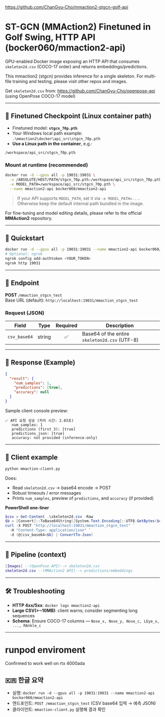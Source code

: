 https://github.com/ChanGyu-Cho/mmaction2-stgcn-golf-api

# ST-GCN (MMAction2) Finetuned in Golf Swing, HTTP API (bocker060/mmaction2-api)

GPU-enabled Docker image exposing an HTTP API that consumes `skeleton2d.csv` (COCO-17 order) and returns embeddings/predictions. 

This mmaction2 (stgcn) provides inference for a single skeleton. For multi-file training and testing, please visit other repos and images.

Get `skeleton2d.csv` from: https://github.com/ChanGyu-Cho/openpose-api (using OpenPose COCO-17 model)

---

## 🔐 Finetuned Checkpoint (Linux container path)

- Finetuned model: **`stgcn_70p.pth`**
- Your Windows local path example: `.\mmaction2\docker\api_src\stgcn_70p.pth`
- **Use a Linux path in the container**, e.g.:

```
/workspace/api_src/stgcn_70p.pth
```

### Mount at runtime (recommended)

```bash
docker run -d --gpus all -p 19031:19031 \
  -v /ABSOLUTE/HOST/PATH/stgcn_70p.pth:/workspace/api_src/stgcn_70p.pth:ro \
  -e MODEL_PATH=/workspace/api_src/stgcn_70p.pth \
  --name mmaction2-api bocker060/mmaction2-api
```

> If your API supports `MODEL_PATH`, set it via `-e MODEL_PATH=...`.  
> Otherwise keep the default internal path bundled in the image.

For fine-tuning and model editing details, please refer to the official **MMAction2** repository.

---

## 🚀 Quickstart

```bash
docker run -d --gpus all -p 19031:19031 --name mmaction2-api bocker060/mmaction2-api
# Optional: ngrok
ngrok config add-authtoken <YOUR_TOKEN>
ngrok http 19031
```

---

## 🔌 Endpoint

**POST** `/mmaction_stgcn_test`  
Base URL (default): `http://localhost:19031/mmaction_stgcn_test`

### Request (JSON)

| Field       | Type   | Required | Description                                  |
|------------|--------|:--------:|----------------------------------------------|
| `csv_base64` | string |   ✅     | Base64 of the entire `skeleton2d.csv` (UTF-8) |

---

## 🧾 Response (Example)

```json
{
  "result": {
    "num_samples": 1,
    "predictions": [true],
    "accuracy": null
  }
}
```

Sample client console preview:
```
✅ API 요청 성공 (처리 시간: 2.83초)
   num_samples: 1
   predictions (first 3): [true]
   predictions_json: [true]
   accuracy: not provided (inference-only)
```

---

## 🧪 Client example

```bash
python mmaction-client.py
```

Does:
- Read `skeleton2d.csv` → base64 encode → POST  
- Robust timeouts / error messages  
- Prints `num_samples`, preview of `predictions`, and `accuracy` (if provided)

**PowerShell one-liner**
```powershell
$csv = Get-Content .\skeleton2d.csv -Raw
$b = [Convert]::ToBase64String([System.Text.Encoding]::UTF8.GetBytes($csv))
curl -X POST "http://localhost:19031/mmaction_stgcn_test" `
  -H "Content-Type: application/json" `
  -d (@{csv_base64=$b} | ConvertTo-Json)
```

---

## 🧱 Pipeline (context)

```lua
[Images] --(OpenPose API)--> skeleton2d.csv
skeleton2d.csv --(MMAction2 API)--> predictions/embeddings
```

---

## 🛠️ Troubleshooting

- **HTTP 4xx/5xx**: `docker logs mmaction2-api`
- **Large CSV(>~10MB)**: client warns; consider segmenting long sequences
- **Schema**: Ensure COCO-17 columns — `Nose_x, Nose_y, Nose_c, LEye_x, ..., RAnkle_c`

---

# runpod enviroment

Confirmed to work well on rtx 4000ada

## 🇰🇷 한글 요약

- 실행: `docker run -d --gpus all -p 19031:19031 --name mmaction2-api bocker060/mmaction2-api`  
- 엔드포인트: `POST /mmaction_stgcn_test` (CSV base64 입력 → 예측 JSON)  
- 클라이언트: `mmaction-client.py` 실행해 결과 확인
